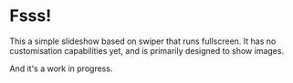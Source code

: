 # Fsss!

This a simple slideshow based on swiper that runs fullscreen. It has no customisation capabilities yet, and is primarily designed to show images.

And it's a work in progress.
